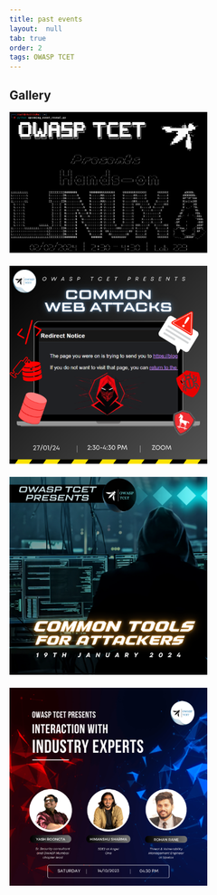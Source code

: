 ```yaml
---
title: past events
layout:  null
tab: true
order: 2
tags: OWASP TCET
---
```




## Gallery

<div class="gallery">
   <div class="gallery-item">
        <img src="./assets/images/PAST EVENTS/owasp_banner(3).png" alt="Event 1">
        <div class="gallery-text">
            <p>Event Name: <strong>Hands On Linux</strong></p>
            <p>Date: February 2, 2024</p>
            <p>Time: 2:30 - 4:30</p>
            <p>Platform: TCET CAMPUS</p>
            <p>Speaker: Mr Sharez Shaikh</p>
        </div>
   </div>
   <div class="gallery-item">
        <img src="./assets/images/PAST EVENTS/Web Attacks(1).png" alt="Event 2">
        <div class="gallery-text">
            <p>Event Name: <strong>Common Web Attacks</strong></p>
            <p>Date: January 27, 2024</p>
            <p>Time: 2:30 - 4:30</p>
            <p>Platform: Zoom</p>
             <p>Speaker: Mr Vaibhav Singh</p>
        </div>
   </div>
     <div class="gallery-item">
        <img src="./assets/images/PAST EVENTS/OWASP.png" alt="Event 2">
        <div class="gallery-text">
            <p>Event Name: <strong>Common Tools For Attackers</strong></p>
            <p>Date: January 19, 2024</p>
            <p>Time: 2:30 - 4:30</p>
            <p>Platform: Zoom</p>
             <p>Speaker: Mr Shivam Mishra</p>
        </div>
   </div>
     <div class="gallery-item">
        <img src="./assets/images/PAST EVENTS/Green White Modern Business Flyer (Instagram Post).png" alt="Event 2">
        <div class="gallery-text">
            <p>Event Name: <strong>Interaction With Industry Experts</strong></p>
            <p>Date: January 27, 2024</p>
            <p>Time: 2:30 - 4:30</p>
            <p>Platform: TCET CAMPUS</p>
             <p>Speaker: Mr Yash Roongta</p>
             <p>Speaker: Mr Himanshu Sharma</p>
             <p>Speaker: Mr Rohan Rane</p>
        </div>
   </div>
   <!-- Add more gallery items as needed -->
</div>

<style>
    .gallery {
        display: grid;
        grid-template-columns: repeat(auto-fit, minmax(250px, 1fr));
        grid-gap: 20px;
    }

 .gallery-item {
    position: relative;
    object-fit: contain;
}

.gallery-text {
    position: absolute;
    bottom: 0;
    left: 0;
    visibility: hidden; /* Hide the text by default */
    opacity: 0; /* Start with opacity 0 */
    background-color: rgba(255, 255, 255, 0.8);
    padding: 10px;
    width: 100%;
    box-sizing: border-box;
    transition: visibility 0s, opacity 0.5s; /* Add transition effect */
}

.gallery-item:hover .gallery-text {
    visibility: visible; /* Show the text on hover */
    opacity: 1; /* Make the text fully visible */
}

.gallery-item img {
    width: 350px;
    height: auto;
}

</style>
